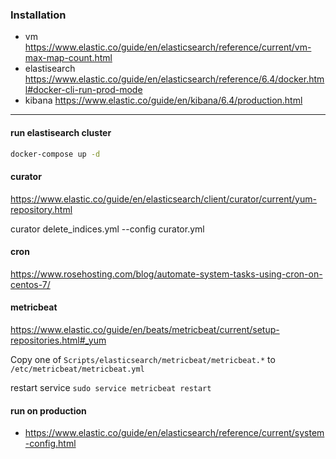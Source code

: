 ### Installation

- vm https://www.elastic.co/guide/en/elasticsearch/reference/current/vm-max-map-count.html
- elastisearch https://www.elastic.co/guide/en/elasticsearch/reference/6.4/docker.html#docker-cli-run-prod-mode
- kibana https://www.elastic.co/guide/en/kibana/6.4/production.html

--------

#### run elastisearch cluster

```sh
docker-compose up -d
```


#### curator
https://www.elastic.co/guide/en/elasticsearch/client/curator/current/yum-repository.html


curator delete_indices.yml --config curator.yml


#### cron
https://www.rosehosting.com/blog/automate-system-tasks-using-cron-on-centos-7/

#### metricbeat
https://www.elastic.co/guide/en/beats/metricbeat/current/setup-repositories.html#_yum

Copy one of `Scripts/elasticsearch/metricbeat/metricbeat.*` to `/etc/metricbeat/metricbeat.yml`

restart service `sudo service metricbeat restart`

#### run on production
- https://www.elastic.co/guide/en/elasticsearch/reference/current/system-config.html
